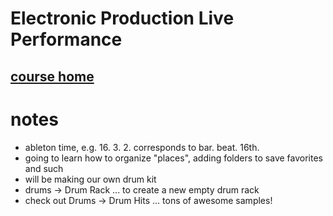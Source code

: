Electronic Production Live Performance
======================================
[course home](http://ol.berklee.edu/course/view.php?id=45859)
-------------------------------------------------------------


notes
==================================
- ableton time, e.g. 16. 3. 2. corresponds to bar. beat. 16th.
- going to learn how to organize "places", adding folders to save favorites and such
- will be making our own drum kit
- drums -> Drum Rack ... to create a new empty drum rack
- check out Drums -> Drum Hits ... tons of awesome samples!
